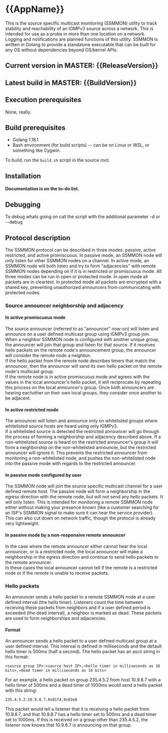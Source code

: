 # {{AppName}}
This is the source specific multicast monitoring (SSMMON) utility to track stability and reachability of an IGMPv3 source across a network.  This is intended for use as a probe in more than one location on a network.  Logging and notifications are planned functions of this utility.  SSMMON is written in Golang to provide a standalone executable that can be built for any OS without dependencies beyond OS/kernel APIs.

## Current version in MASTER: {{ReleaseVersion}}
## Latest build in MASTER: {{BuildVersion}}

## Execution prerequisites
None, really.  

## Build prerequisites
* Golang 1.18.1
* Bash environment (for build scripts) -- can be on Linux or WSL, or something like Cygwin.

To build, run the `build.sh` script in the source root.

## Installation
#### Documentation is on the to-do list.

## Debugging
To debug whats going on call the script with the additional parameter -d or --debug

## Protocol description
The SSMMON protocol can be described in three modes: passive, active restricted, and active promiscuous.  In passive mode, an SSMMON node will only listen for other SSMMON nodes on a channel.  In active mode, an SSMMON node will both listen and try to form "adjacencies" with remote SSMMON nodes depending on if it is in restricted or promiscuous mode.
All three modes can be run in open or protected mode.  In open mode all packets are in cleartext.  In protected mode all packets are encrypted with a shared key, preventing unauthorized announcers from communicating with protected nodes.

### Source announcer neighborship and adjacency
#### In active promiscuous mode

The source announcer (referred to as "announcer" now-on) will listen and announce on a user defined multicast group using IGMPv3 group join.  When a neighbor SSMMON node is configured with another unique group, the announcer will join that group and listen for that source.
If it receives hello packets on the remote node's announcement group, the announcer will consider the remote node a neighbor.  
If the hello packet from the remote node describes timers that match the announcer, then the announcer will send its own hello packet on the remote node's multicast group.  
If the remote node is in active promiscuous mode and agrees with the values in the local announcer's hello packet, it will reciprocate by repeating this process on the local announcer's group.
Once both announcers are hearing eachother on their own local groups, they consider once another to be adjacent.  

#### In active restricted mode

The announcer will listen and announce only on whitelisted groups where whitelisted source hosts are heard using only IGMPv3.  
If a whitelisted source is detected the restricted announcer will go through the process of forming a neighborship and adjacency described above.
If a non-whitelisted source is heard on the restricted announcer's group it will form a neighborship on the non-whitelisted announcer, but the restricted announcer will ignore it.  This prevents the restricted announcer from monitoring a non-whitelisted node, and pushes the non-whitelisted node into the passive mode with regards to the restricted announcer.

#### In passive mode configured by user

The SSMMON node will join the source specific multicast channel for a user defined remote host.  The passive node will form a neighborship in the egress direction with the remote node, but will not send any hello packets.  It will only listen.
This is intended for monitoring a remote SSMMON node either without making your presence known (like a customer searching for an ISP's SSMMON signal to make sure it can hear the service provider).  This can also cut down on network traffic, though the protocol is already very lightweight.

#### In passive mode by a non-responsive remote announcer

In the case where the remote announcer either cannot hear the local announcer, or is a restricted node, the local announcer will make a neighborship in the egress direction and continue to send hello packets to the remote announcer.  
In these cases the local announcer cannot tell if the remote is a restricted node or if the remote is unable to receive packets.


### Hello packets
An announcer sends a hello packet to a remote SSMMON node at a user defined interval (the hello timer).  Listeners count the time between receiving these packets from neighbors and if a user defined period is exceeded (the dead interval), a neighbor is marked as dead.
These packets are used to form neighborships and adjacencies.

#### Format
An announcer sends a hello packet to a user defined multicast group at a user defined interval.  This interval is defined in milliseconds and the default hello timer is 500ms (half a second).  The hello packet has an ascii string in this format:

```
<source group IP>:<source host IP>,<hello timer in milliseconds as 16 bits>,<dead timer in milliseconds as 16 bits>
```

For an example, a hello packet on group 235.4.5.2 from host 10.9.8.7 with a hello timer of 500ms and a dead timer of 1000ms would send a hello packet with this string:
```
235.4.5.2:10.9.8.7,0x01f4,0x03e8
```
This packet would tell a listener that it is receiving a hello packet from 10.9.8.7, and that 10.9.8.7 has a hello timer set to 500ms and a dead timer set to 1000ms.  If this is received on a group other than 235.4.5.2, the listener now knows that 10.9.8.7 is announcing on that group.
